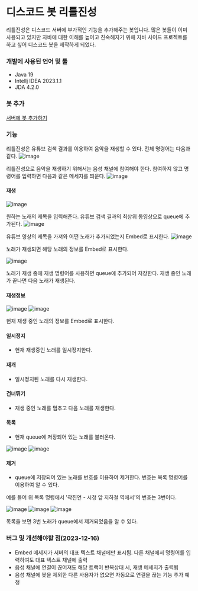 # 디스코드 봇 리틀진성
리틀진성은 디스코드 서버에 부가적인 기능을 추가해주는 봇입니다. 많은 봇들이 이미 사용되고 있지만 자바에 대한 이해를 높이고 친숙해지기 위해 자바 사이드 프로젝트를 하고 싶어 디스코드 봇을 제작하게 되었다. 

### 개발에 사용된 언어 및 툴
- Java 19
- Intellj IDEA 2023.1.1
- JDA 4.2.0

### 봇 추가
[서버에 봇 추가하기](https://discord.com/api/oauth2/authorize?client_id=1173287806349615175&permissions=8&scope=bot)

### 기능
리틀진성은 유튜브 검색 결과를 이용하여 음악을 재생할 수 있다. 전체 명령어는 다음과 같다.
![image](https://github.com/BinarySstar/discord-bot-LittleJS/assets/117090689/1f4e1da7-3439-42a7-ab4e-003febfc96a7)

리틀진성으로 음악을 재생하기 위해서는 음성 채널에 참여해야 한다. 참여하지 않고 명령어를 입력하면 다음과 같은 메세지를 띄운다.
![image](https://github.com/BinarySstar/discord-bot-LittleJS/assets/117090689/a284c69d-457b-4261-b36b-89e07e47b302)


#### 재생
![image](https://github.com/BinarySstar/discord-bot-LittleJS/assets/117090689/19e67e78-3278-4863-96b3-fb93bc8b7128)

원하는 노래의 제목을 입력해준다. 유튜브 검색 결과의 최상위 동영상으로 queue에 추가된다.
![image](https://github.com/BinarySstar/discord-bot-LittleJS/assets/117090689/7c6749d5-3454-423a-99af-db4598657344)

유튜브 영상의 제목을 가져와 어떤 노래가 추가되었는지 Embed로 표시한다.
![image](https://github.com/BinarySstar/discord-bot-LittleJS/assets/117090689/fab87703-b97e-433b-bfa9-98d1a6f5ca4f)

노래가 재생되면 해당 노래의 정보를 Embed로 표시한다.

![image](https://github.com/BinarySstar/discord-bot-LittleJS/assets/117090689/14c19f31-4aa8-4527-9ce8-a626c11b0b58)

노래가 재생 중에 재생 명령어를 사용하면 queue에 추가되어 저장한다. 재생 중인 노래가 끝나면 다음 노래가 재생된다.

#### 재생정보
![image](https://github.com/BinarySstar/discord-bot-LittleJS/assets/117090689/38d8d0dd-8c5f-4b4b-8953-ddd5f6ca8318)
![image](https://github.com/BinarySstar/discord-bot-LittleJS/assets/117090689/fab87703-b97e-433b-bfa9-98d1a6f5ca4f)

현재 재생 중인 노래의 정보를 Embed로 표시한다.

#### 일시정지
- 현재 재생중인 노래를 일시정지한다.

#### 재개
- 일시정지된 노래를 다시 재생한다.

#### 건너뛰기
- 재생 중인 노래를 멈추고 다음 노래를 재생한다.
   
#### 목록
- 현재 queue에 저장되어 있는 노래를 불러온다.

![image](https://github.com/BinarySstar/discord-bot-LittleJS/assets/117090689/1f552e61-aece-4b3e-937d-08973082023d)
![image](https://github.com/BinarySstar/discord-bot-LittleJS/assets/117090689/939aac50-b3b1-4995-8d03-5c0c54b43e33)

#### 제거
- queue에 저장되어 있는 노래를 번호를 이용하여 제거한다. 번호는 목록 명령어를 이용하여 알 수 있다.

예를 들어 위 목록 명령에서 '곽진언 - 시청 앞 지하철 역에서'의 번호는 3번이다.

![image](https://github.com/BinarySstar/discord-bot-LittleJS/assets/117090689/80273fc0-dc85-49ef-9169-4cb640366004)
![image](https://github.com/BinarySstar/discord-bot-LittleJS/assets/117090689/efbc2ad0-e4bf-4903-8541-365b1ddf111c)
![image](https://github.com/BinarySstar/discord-bot-LittleJS/assets/117090689/ba1f0bd7-88d9-44dc-801d-e7b4bc39a66f)

목록을 보면 3번 노래가 queue에서 제거되었음을 알 수 있다.

### 버그 및 개선해야할 점(2023-12-16)
- Embed 메세지가 서버의 대표 텍스트 채널에만 표시됨. 다른 채널에서 명령어를 입력하여도 대표 텍스트 채널에 출력
- 음성 채널에 연결이 끊어져도 해당 트랙이 반복상태 시, 재생 메세지가 출력됨
- 음성 채널에 봇을 제외한 다른 사용자가 없으면 자동으로 연결을 끊는 기능 추가 예정
